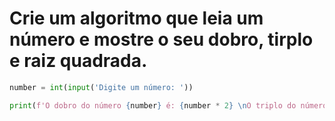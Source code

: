 # Crie um algoritmo que leia um número e mostre o seu dobro, tirplo e raiz quadrada.

```py
number = int(input('Digite um número: '))

print(f'O dobro do número {number} é: {number * 2} \nO triplo do número {number} é: {number * 3} \nA raiz quadrada do número {number} é: {number ** 0.5:.2f}')  # Na potência posso usar a função pow(number, 0.5)
```